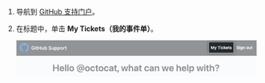 1. 导航到 [GitHub 支持门户](https://support.github.com/)。
1. 在标题中，单击 **My Tickets（我的事件单）**。

   ![显示 GitHub 支持门户标题中"我的事件单"链接的屏幕截图。](/assets/images/help/support/my-tickets-header.png)